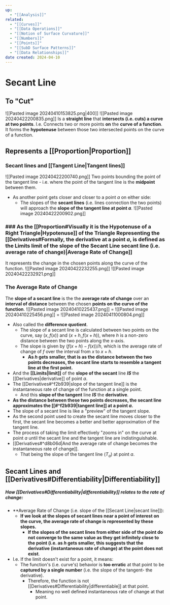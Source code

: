 ```yaml
---
up:
  - "[[Analysis]]"
related:
  - "[[Curves]]"
  - "[[Data Operations]]"
  - "[[Notion of Surface Curvature]]"
  - "[[Numbers]]"
  - "[[Points]]"
  - "[[SubD Surface Patterns]]"
  - "[[Data Relationships]]"
date created: 2024-04-10
---
```

# Secant Line
## To "Cut"

![[Pasted image 20240410153825.png|400]]
![[Pasted image 20240422200835.png]]
Is a **straight line** that **intersects (i.e. cuts) a curve at two points**.
	I.e. Connects two or more points **on** the **curve of a function**.
		It forms the **hypotenuse** between those two intersected points on the curve of a function.
## Represents a [[Proportion|Proportion]]
### Secant lines and [[Tangent Line|Tangent lines]]
![[Pasted image 20240422200740.png]]
Two points bounding the point of the tangent line - i.e. where the point of the tangent line is the **midpoint** between them. 
- As another point gets closer and closer to a point $a$ on either side:
	- The slopes of the **secant lines** (i.e. lines connection the two points) will approach the **slope of the tangent line at point $a$**.
	![[Pasted image 20240422200902.png]]
### ### As the [[Proportion#Visually it is the Hypotenuse of a Right Triangle|Hypotenuse]] of the Triangle Representing the [[Derivatives#Formally, the derivative at a point $a$, is **defined** as the Limits limit of the slope of the Secant Line secant line (i.e. **average rate of change**)|Average Rate of Change]] 
It represents the change in the chosen points along the curve of the function.
![[Pasted image 20240422232255.png]]
![[Pasted image 20240422232921.png]]
### The Average Rate of Change
The **slope of a secant line** is the the **average rate of change** over an **interval of distance** between the chosen **points on the curve of the function**.
![[Pasted image 20240410225437.png]] = ![[Pasted image 20240410225456.png]] = ![[Pasted image 20240411000804.png]]
- Also called the **difference quotient**.
	- The slope of a secant line is calculated between two points on the curve, say $(x,f(x))$ and $(x+h,f(x+h))$, where $h$ is a non-zero distance between the two points along the x-axis.
	- The slope is given by $(f(x+h)−f(x))/h$​, which is the average rate of change of $f$ over the interval from $x$ to $x+h$.
		- **As $h$ gets smaller, that is as the distance between the two points decreases, the secant line starts to resemble a tangent line at the first point.**
- And the **[[Limits|limit]]** of the **slope of the secant** line ***IS*** the [[Derivatives|derivative]] of point $a$.
- The [[Derivatives#^f2b939|slope of the tangent line]] is the instantaneous rate of change of the function at a single point. 
	- And this **slope of the tangent** line ***IS*** the **derivative**.
- **As the distance between these two points decreases, the secant line approximates the [[#^f2b939|tangent line]] at a point $a$.**
- The slope of a secant line is like a "preview" of the tangent slope. 
- As the second point used to create the secant line moves closer to the first, the secant line becomes a better and better approximation of the tangent line. 
- The process of taking the limit effectively "zooms in" on the curve at point $a$​ until the secant line and the tangent line are indistinguishable.
- [[Derivatives#^d8b06d|And the average rate of change becomes the instantaneous rate of change]].
	- That being the slope of the tangent line ($T_a$) at point $a$​.
## Secant Lines and [[Derivatives#Differentiability|Differentiability]] 
##### How [[Derivatives#Differentiability|differentiability]] relates to the rate of change:
- **Average Rate of Change (i.e. slope of the [[Secant Line|secant line]]): 
	- **If we look at the slopes of secant lines near a point of interest on the curve, the average rate of change is represented by these slopes.** 
		- **If the slopes of the secant lines from either side of the point do not converge to the same value as they get infinitely close to the point (i.e. as $h$ gets smaller, this suggests that the derivative (instantaneous rate of change) at the point does not exist**.		
- I.e. If the limit doesn't exist for a point, it means:
	- The function's (i.e. curve's) behavior is **too erratic** at that point to be **captured by a single number** (i.e. the slope of the tangent- the derivative).
		- Therefore, the function is not [[Derivatives#Differentiability|differentiable]] at that point.
			- Meaning no well defined instantaneous rate of change at that point.